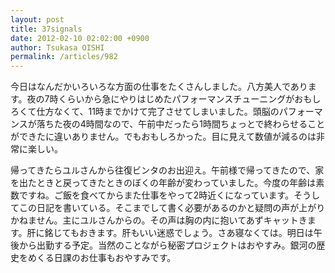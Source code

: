 ```yaml
---
layout: post
title: 37signals
date: 2012-02-10 02:02:00 +0900
author: Tsukasa OISHI
permalink: /articles/982
---
```


今日はなんだかいろいろな方面の仕事をたくさんしました。八方美人であります。夜の7時くらいから急にやりはじめたパフォーマンスチューニングがおもしろくて仕方なくて、11時までかけて完了させてしまいました。頭脳のパフォーマンスが落ちた夜の4時間なので、午前中だったら1時間ちょっとで終わらせることができたに違いありません。でもおもしろかった。目に見えて数値が減るのは非常に楽しい。

帰ってきたらユルさんから往復ビンタのお出迎え。午前様で帰ってきたので、家を出たときと戻ってきたときのぼくの年齢が変わっていました。今度の年齢は素数ですね。ご飯を食べてからまた仕事をやって2時近くになっています。そうしてこの日記を書いている。そこまでして書く必要があるのかと疑問の声が上がりかねません。主にユルさんからの。その声は胸の内に抱いてあずキャットきます。肝に銘じてもおきます。肝もいい迷惑でしょう。さあ寝なくては。明日は午後から出勤する予定。当然のことながら秘密プロジェクトはおやすみ。銀河の歴史をめくる日課のお仕事もおやすみです。

